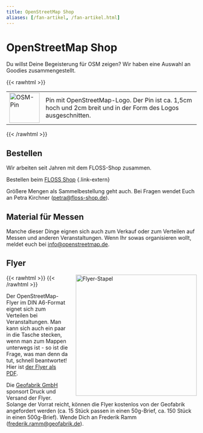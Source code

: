 ```yaml
---
title: OpenStreetMap Shop
aliases: [/fan-artikel, /fan-artikel.html]
---
```


# OpenStreetMap Shop

Du willst Deine Begeisterung für OSM zeigen? Wir haben eine Auswahl an Goodies
zusammengestellt.

{{< rawhtml >}}

<table>
    <tr>
        <td><a target="_blank" href="https://www.floss-shop.de/de/floss-merchandise/openstreetmap/5/osm-pin?c=7"><img width="80px" src="img/osm-pin.jpg" alt="OSM-Pin" title="Pin mit OSM-Logo"/></a></td>
        <td class="span9">Pin mit OpenStreetMap-Logo. Der Pin ist ca. 1,5cm hoch und 2cm breit und in der Form des Logos ausgeschnitten.</td>
    </tr>
<!--    <tr>
        <td><a target="_blank" href="https://www.floss-shop.de/de/floss-merchandise/openstreetmap/6/osm-tasse?c=7"><img width="80px" src="img/tasse-big.png" alt="OSM-Tasse" title="OSM Cheat Mug"/></a></td>
        <td class="span9">Diese Tasse enthält 179 der wichtigsten OSM-Tags als Gedankenstütze für den täglichen Gebrauch. Die Tasse ist spülmaschinenfest. (Gerade vergriffen.)</td>
    </tr>-->
</table>

{{< /rawhtml >}}

## Bestellen

Wir arbeiten seit Jahren mit dem FLOSS-Shop zusammen.

Bestellen beim [FLOSS Shop](https://www.floss-shop.de/de/floss-merchandise/openstreetmap/)
{.link-extern}

Größere Mengen als Sammelbestellung geht auch. Bei Fragen wendet Euch an Petra
Kirchner (petra@floss-shop.de).

## Material für Messen

Manche dieser Dinge eignen sich auch zum Verkauf oder zum Verteilen auf Messen
und anderen Veranstaltungen. Wenn Ihr sowas organisieren wollt, meldet euch bei
[info@openstreetmap.de](mailto:info@openstreetmap.de).

## Flyer

{{< rawhtml >}}
<img src="img/flyer-stapel.webp" width="320px" alt="Flyer-Stapel" title="Stapel von OSM-Flyern" style="float: right; margin-left: 20px;"/>
{{< /rawhtml >}}

Der OpenStreetMap-Flyer im DIN A6-Format eignet sich zum Verteilen bei
Veranstaltungen. Man kann sich auch ein paar in die Tasche stecken, wenn man
zum Mappen unterwegs ist - so ist die Frage, was man denn da tut, schnell
beantwortet! Hier ist [der Flyer als PDF](https://wiki.openstreetmap.org/wiki/File:Faltprospekt-OpenStreetMap-Impression.pdf).

Die [Geofabrik GmbH](https://www.geofabrik.de/) sponsort Druck und Versand der
Flyer. Solange der Vorrat reicht, können die Flyer kostenlos von der 
Geofabrik angefordert werden (ca. 15 Stück passen in einen 50g-Brief, ca. 150
Stück in einen 500g-Brief). Wende Dich an Frederik Ramm (frederik.ramm@geofabrik.de).
